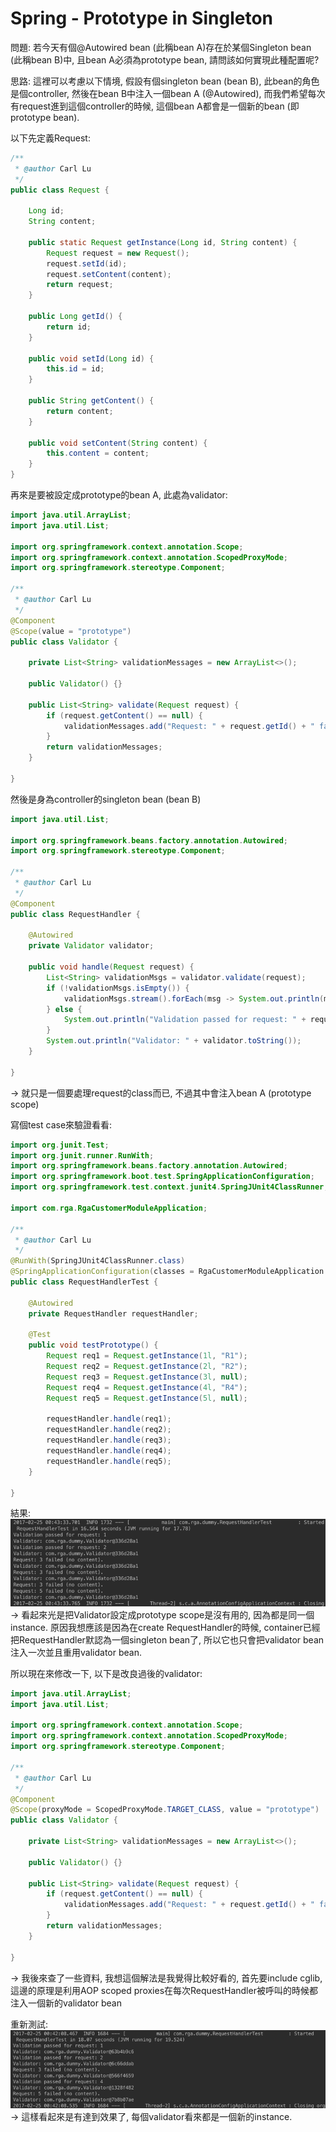 # Spring - Prototype in Singleton

問題: 若今天有個@Autowired bean \(此稱bean A\)存在於某個Singleton bean \(此稱bean B\)中, 且bean A必須為prototype bean, 請問該如何實現此種配置呢?

思路: 這裡可以考慮以下情境, 假設有個singleton bean \(bean B\), 此bean的角色是個controller, 然後在bean B中注入一個bean A \(@Autowired\), 而我們希望每次有request進到這個controller的時候, 這個bean A都會是一個新的bean \(即prototype bean\).

以下先定義Request:

```java
/**
 * @author Carl Lu
 */
public class Request {

    Long id;
    String content;

    public static Request getInstance(Long id, String content) {
        Request request = new Request();
        request.setId(id);
        request.setContent(content);
        return request;
    }

    public Long getId() {
        return id;
    }

    public void setId(Long id) {
        this.id = id;
    }

    public String getContent() {
        return content;
    }

    public void setContent(String content) {
        this.content = content;
    }
}
```

再來是要被設定成prototype的bean A, 此處為validator:

```java
import java.util.ArrayList;
import java.util.List;

import org.springframework.context.annotation.Scope;
import org.springframework.context.annotation.ScopedProxyMode;
import org.springframework.stereotype.Component;

/**
 * @author Carl Lu
 */
@Component
@Scope(value = "prototype")
public class Validator {

    private List<String> validationMessages = new ArrayList<>();

    public Validator() {}

    public List<String> validate(Request request) {
        if (request.getContent() == null) {
            validationMessages.add("Request: " + request.getId() + " failed (no content).");
        }
        return validationMessages;
    }

}
```

然後是身為controller的singleton bean \(bean B\)

```java
import java.util.List;

import org.springframework.beans.factory.annotation.Autowired;
import org.springframework.stereotype.Component;

/**
 * @author Carl Lu
 */
@Component
public class RequestHandler {

    @Autowired
    private Validator validator;

    public void handle(Request request) {
        List<String> validationMsgs = validator.validate(request);
        if (!validationMsgs.isEmpty()) {
            validationMsgs.stream().forEach(msg -> System.out.println(msg));
        } else {
            System.out.println("Validation passed for request: " + request.getId());
        }
        System.out.println("Validator: " + validator.toString());
    }

}
```

-&gt; 就只是一個要處理request的class而已, 不過其中會注入bean A \(prototype scope\)

寫個test case來驗證看看:

```java
import org.junit.Test;
import org.junit.runner.RunWith;
import org.springframework.beans.factory.annotation.Autowired;
import org.springframework.boot.test.SpringApplicationConfiguration;
import org.springframework.test.context.junit4.SpringJUnit4ClassRunner;

import com.rga.RgaCustomerModuleApplication;

/**
 * @author Carl Lu
 */
@RunWith(SpringJUnit4ClassRunner.class)
@SpringApplicationConfiguration(classes = RgaCustomerModuleApplication.class)
public class RequestHandlerTest {

    @Autowired
    private RequestHandler requestHandler;

    @Test
    public void testPrototype() {
        Request req1 = Request.getInstance(1l, "R1");
        Request req2 = Request.getInstance(2l, "R2");
        Request req3 = Request.getInstance(3l, null);
        Request req4 = Request.getInstance(4l, "R4");
        Request req5 = Request.getInstance(5l, null);

        requestHandler.handle(req1);
        requestHandler.handle(req2);
        requestHandler.handle(req3);
        requestHandler.handle(req4);
        requestHandler.handle(req5);
    }

}
```

結果:![](/assets/1.14-001.png)-&gt; 看起來光是把Validator設定成prototype scope是沒有用的, 因為都是同一個instance. 原因我想應該是因為在create RequestHandler的時候, container已經把RequestHandler默認為一個singleton bean了, 所以它也只會把validator bean注入一次並且重用validator bean.

所以現在來修改一下, 以下是改良過後的validator:

```java
import java.util.ArrayList;
import java.util.List;

import org.springframework.context.annotation.Scope;
import org.springframework.context.annotation.ScopedProxyMode;
import org.springframework.stereotype.Component;

/**
 * @author Carl Lu
 */
@Component
@Scope(proxyMode = ScopedProxyMode.TARGET_CLASS, value = "prototype")
public class Validator {

    private List<String> validationMessages = new ArrayList<>();

    public Validator() {}

    public List<String> validate(Request request) {
        if (request.getContent() == null) {
            validationMessages.add("Request: " + request.getId() + " failed (no content).");
        }
        return validationMessages;
    }

}
```

-&gt; 我後來查了一些資料, 我想這個解法是我覺得比較好看的, 首先要include cglib, 這邊的原理是利用AOP scoped proxies在每次RequestHandler被呼叫的時候都注入一個新的validator bean

重新測試:![](/assets/1.14-002.png)-&gt; 這樣看起來是有達到效果了, 每個validator看來都是一個新的instance.

